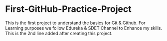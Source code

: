 # First-GitHub-Practice-Project
This is the first project to understand the basics for Git &amp; Github. For Learning purposes we follow Edureka &amp; SDET Channel to Enhance my skills.
This is the 2nd line added after creating this project.
